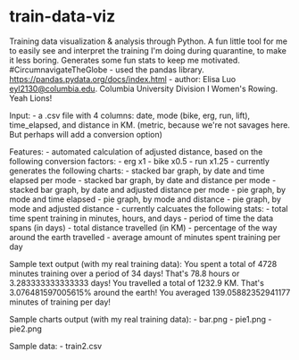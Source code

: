 # train-data-viz
Training data visualization & analysis through Python. A fun little tool for me to easily see and interpret the training I'm doing during quarantine, to make it less boring. Generates some fun stats to keep me motivated. #CircumnavigateTheGlobe
    - used the pandas library. https://pandas.pydata.org/docs/index.html
    - author: Elisa Luo eyl2130@columbia.edu. Columbia University Division I Women's Rowing. Yeah Lions!

Input:
    - a .csv file with 4 columns: date, mode (bike, erg, run, lift), time_elapsed, and distance in KM. (metric, because we're not savages here. But perhaps will add a conversion option)

Features:
    - automated calculation of adjusted distance, based on the following conversion factors:
        - erg x1
        - bike x0.5
        - run x1.25
    - currently generates the following charts:
        - stacked bar graph, by date and time elapsed per mode
        - stacked bar graph, by date and distance per mode
        - stacked bar graph, by date and adjusted distance per mode
        - pie graph, by mode and time elapsed
        - pie graph, by mode and distance
        - pie graph, by mode and adjusted distance
    - currently calcuates the following stats:
        - total time spent training in minutes, hours, and days
        - period of time the data spans (in days)
        - total distance travelled (in KM)
        - percentage of the way around the earth travelled
        - average amount of minutes spent training per day

Sample text output (with my real training data):
    You spent a total of 4728 minutes training over a period of 34 days! That's 78.8 hours or 3.283333333333333 days!
    You travelled a total of 1232.9 KM. That's 3.076481597005615% around the earth!
    You averaged 139.05882352941177 minutes of training per day!

Sample charts output (with my real training data):
    - bar.png
    - pie1.png
    - pie2.png

Sample data:
    - train2.csv

